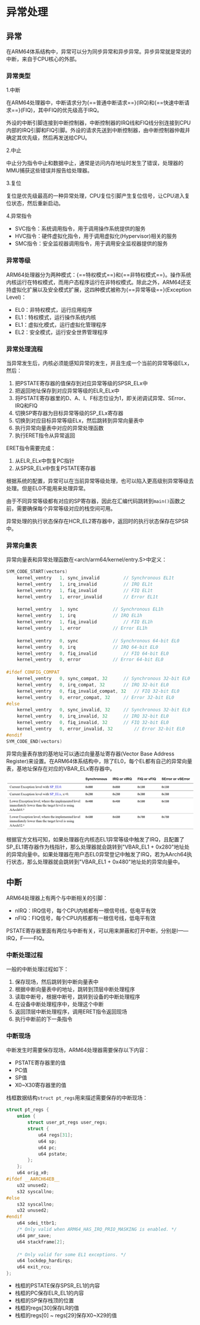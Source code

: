 # 异常处理

## 异常

在ARM64体系结构中，异常可以分为同步异常和异步异常。异步异常就是常说的中断，来自于CPU核心的外部。

### 异常类型

1.中断

在ARM64处理器中，中断请求分为{==普通中断请求==}(IRQ)和{==快速中断请求==}(FIQ)，其中FIQ的优先级高于IRQ。

外设的中断引脚连接到中断控制器，中断控制器的IRQ线和FIQ线分别连接到CPU内部的IRQ引脚和FIQ引脚。外设的请求先送到中断控制器，由中断控制器仲裁并确定其优先级，然后再发送给CPU。

2.中止

中止分为指令中止和数据中止，通常是访问内存地址时发生了错误，处理器的MMU捕获这些错误并报告给处理器。

3.复位

复位是优先级最高的一种异常处理，CPU复位引脚产生复位信号，让CPU进入复位状态，然后重新启动。

4.异常指令

- SVC指令：系统调用指令，用于调用操作系统提供的服务
- HVC指令：硬件虚拟化指令，用于调用虚拟化(Hypervisor)相关的服务
- SMC指令：安全监视器调用指令，用于调用安全监视器提供的服务

### 异常等级

ARM64处理器分为两种模式：{==特权模式==}和{==非特权模式==}。操作系统内核运行在特权模式，而用户态程序运行在非特权模式。除此之外，ARM64还支持虚拟化扩展以及安全模式扩展，这四种模式被称为{==异常等级==}(Exception Level)：

- EL0：非特权模式，运行应用程序
- EL1：特权模式，运行操作系统内核
- EL1：虚拟化模式，运行虚拟化管理程序
- EL2：安全模式，运行安全世界管理程序

### 异常处理流程

当异常发生后，内核必须能感知异常的发生，并且生成一个当前的异常等级ELx，然后：

1. 把PSTATE寄存器的值保存到对应异常等级的SPSR_ELx中
2. 把返回地址保存到对应异常等级的ELR_ELx中
3. 将PSTATE寄存器里的D、A、I、F标志位设为1，即关闭调试异常、SError、IRQ和FIQ
4. 切换SP寄存器为目标异常等级的SP_ELx寄存器
5. 切换到对应目标异常等级ELx，然后跳转到异常向量表中
6. 执行异常向量表中对应的异常处理函数
7. 执行ERET指令从异常返回

ERET指令需要完成：

1. 从ELR_ELx中恢复PC指针
2. 从SPSR_ELx中恢复PSTATE寄存器

根据系统的配置，异常可以在当前异常等级处理，也可以陷入更高级别异常等级去处理。但是EL0不能用来处理异常。

由于不同异常等级都有对应的SP寄存器，因此在汇编代码跳转到`main()`函数之前，需要确保每个异常等级对应的栈空间可用。

异常处理的执行状态保存在HCR_EL2寄存器中，返回时的执行状态保存在SPSR中。

### 异常向量表

异常向量表和异常处理函数在<arch/arm64/kernel/entry.S\>中定义：

```C
SYM_CODE_START(vectors)
	kernel_ventry	1, sync_invalid			// Synchronous EL1t
	kernel_ventry	1, irq_invalid			// IRQ EL1t
	kernel_ventry	1, fiq_invalid			// FIQ EL1t
	kernel_ventry	1, error_invalid		// Error EL1t

	kernel_ventry	1, sync				// Synchronous EL1h
	kernel_ventry	1, irq				// IRQ EL1h
	kernel_ventry	1, fiq_invalid			// FIQ EL1h
	kernel_ventry	1, error			// Error EL1h

	kernel_ventry	0, sync				// Synchronous 64-bit EL0
	kernel_ventry	0, irq				// IRQ 64-bit EL0
	kernel_ventry	0, fiq_invalid			// FIQ 64-bit EL0
	kernel_ventry	0, error			// Error 64-bit EL0

#ifdef CONFIG_COMPAT
	kernel_ventry	0, sync_compat, 32		// Synchronous 32-bit EL0
	kernel_ventry	0, irq_compat, 32		// IRQ 32-bit EL0
	kernel_ventry	0, fiq_invalid_compat, 32	// FIQ 32-bit EL0
	kernel_ventry	0, error_compat, 32		// Error 32-bit EL0
#else
	kernel_ventry	0, sync_invalid, 32		// Synchronous 32-bit EL0
	kernel_ventry	0, irq_invalid, 32		// IRQ 32-bit EL0
	kernel_ventry	0, fiq_invalid, 32		// FIQ 32-bit EL0
	kernel_ventry	0, error_invalid, 32		// Error 32-bit EL0
#endif
SYM_CODE_END(vectors)
```

异常向量表存放的基地址可以通过向量基址寄存器(Vector Base Address Register)来设置。在ARM64体系结构中，除了EL0，每个EL都有自己的异常向量表，基地址保存在对应的VBAR_ELx寄存器中。

![异常向量表](../images/arm/exception_vector.png)

根据官方文档可知，如果处理器在内核态EL1异常等级中触发了IRQ，且配置了SP_EL1寄存器作为栈指针，那么处理器就会跳转到"VBAR_EL1 + 0x280"地址处的异常向量中。如果处理器在用户态EL0异常登记中触发了IRQ，若为AArch64执行状态，那么处理器就会跳转到"VBAR_EL1 + 0x480"地址处的异常向量中。

## 中断

ARM64处理器上有两个与中断相关的引脚：

- nIRQ：IRQ信号，每个CPU内核都有一根信号线，低电平有效
- nFIQ：FIQ信号，每个CPU内核都有一根信号线，低电平有效

PSTATE寄存器里面有两位与中断有关，可以用来屏蔽和打开中断，分别是I——IRQ，F——FIQ。

### 中断处理过程

一般的中断处理过程如下：

1. 保存现场，然后跳转到中断向量表中
2. 根据中断向量表中的地址，跳转到顶层中断处理程序
3. 读取中断号，根据中断号，跳转到设备的中断处理程序
4. 在设备中断处理程序中，处理这个中断
5. 返回顶层中断处理程序，调用ERET指令返回现场
6. 执行中断前的下一条指令

### 中断现场

中断发生时需要保存现场，ARM64处理器需要保存以下内容：

- PSTATE寄存器里的值
- PC值
- SP值
- X0~X30寄存器里的值

栈框数据结构`struct pt_regs`用来描述需要保存的中断现场：

```C
struct pt_regs {
	union {
		struct user_pt_regs user_regs;
		struct {
			u64 regs[31];
			u64 sp;
			u64 pc;
			u64 pstate;
		};
	};
	u64 orig_x0;
#ifdef __AARCH64EB__
	u32 unused2;
	s32 syscallno;
#else
	s32 syscallno;
	u32 unused2;
#endif
	u64 sdei_ttbr1;
	/* Only valid when ARM64_HAS_IRQ_PRIO_MASKING is enabled. */
	u64 pmr_save;
	u64 stackframe[2];

	/* Only valid for some EL1 exceptions. */
	u64 lockdep_hardirqs;
	u64 exit_rcu;
};
```

- 栈框的PSTATE保存SPSR_EL1的内容
- 栈框的PC保存ELR_EL1的内容
- 栈框的SP保存栈顶的位置
- 栈框的regs[30]保存LR的值
- 栈框的regs[0] ~ regs[29]保存X0~X29的值

